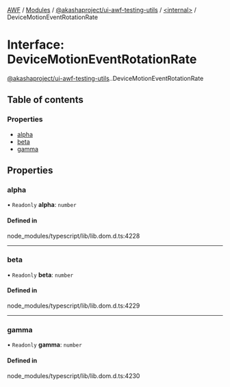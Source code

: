 [AWF](../README.md) / [Modules](../modules.md) / [@akashaproject/ui-awf-testing-utils](../modules/akashaproject_ui_awf_testing_utils.md) / [<internal\>](../modules/akashaproject_ui_awf_testing_utils._internal_.md) / DeviceMotionEventRotationRate

# Interface: DeviceMotionEventRotationRate

[@akashaproject/ui-awf-testing-utils](../modules/akashaproject_ui_awf_testing_utils.md).[<internal>](../modules/akashaproject_ui_awf_testing_utils._internal_.md).DeviceMotionEventRotationRate

## Table of contents

### Properties

- [alpha](akashaproject_ui_awf_testing_utils._internal_.DeviceMotionEventRotationRate.md#alpha)
- [beta](akashaproject_ui_awf_testing_utils._internal_.DeviceMotionEventRotationRate.md#beta)
- [gamma](akashaproject_ui_awf_testing_utils._internal_.DeviceMotionEventRotationRate.md#gamma)

## Properties

### alpha

• `Readonly` **alpha**: `number`

#### Defined in

node_modules/typescript/lib/lib.dom.d.ts:4228

___

### beta

• `Readonly` **beta**: `number`

#### Defined in

node_modules/typescript/lib/lib.dom.d.ts:4229

___

### gamma

• `Readonly` **gamma**: `number`

#### Defined in

node_modules/typescript/lib/lib.dom.d.ts:4230
